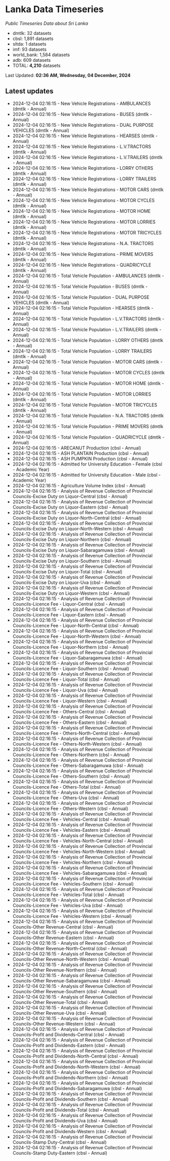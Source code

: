 # Lanka Data Timeseries
*Public Timeseries Data about Sri Lanka*

* dmtlk: 32 datasets
* cbsl: 1,891 datasets
* sltda: 1 datasets
* imf: 93 datasets
* world_bank: 1,584 datasets
* adb: 609 datasets
* TOTAL: **4,210** datasets

Last Updated: **02:36 AM, Wednesday, 04 December, 2024**

## Latest updates

* 2024-12-04 02:16:15 - New Vehicle Registrations - AMBULANCES (dmtlk - Annual)
* 2024-12-04 02:16:15 - New Vehicle Registrations - BUSES (dmtlk - Annual)
* 2024-12-04 02:16:15 - New Vehicle Registrations - DUAL PURPOSE VEHICLES (dmtlk - Annual)
* 2024-12-04 02:16:15 - New Vehicle Registrations - HEARSES (dmtlk - Annual)
* 2024-12-04 02:16:15 - New Vehicle Registrations - L.V.TRACTORS (dmtlk - Annual)
* 2024-12-04 02:16:15 - New Vehicle Registrations - L.V.TRAILERS (dmtlk - Annual)
* 2024-12-04 02:16:15 - New Vehicle Registrations - LORRY OTHERS (dmtlk - Annual)
* 2024-12-04 02:16:15 - New Vehicle Registrations - LORRY TRAILERS (dmtlk - Annual)
* 2024-12-04 02:16:15 - New Vehicle Registrations - MOTOR CARS (dmtlk - Annual)
* 2024-12-04 02:16:15 - New Vehicle Registrations - MOTOR CYCLES (dmtlk - Annual)
* 2024-12-04 02:16:15 - New Vehicle Registrations - MOTOR HOME (dmtlk - Annual)
* 2024-12-04 02:16:15 - New Vehicle Registrations - MOTOR LORRIES (dmtlk - Annual)
* 2024-12-04 02:16:15 - New Vehicle Registrations - MOTOR TRICYCLES (dmtlk - Annual)
* 2024-12-04 02:16:15 - New Vehicle Registrations - N.A. TRACTORS (dmtlk - Annual)
* 2024-12-04 02:16:15 - New Vehicle Registrations - PRIME MOVERS (dmtlk - Annual)
* 2024-12-04 02:16:15 - New Vehicle Registrations - QUADRICYCLE (dmtlk - Annual)
* 2024-12-04 02:16:15 - Total Vehicle Population - AMBULANCES (dmtlk - Annual)
* 2024-12-04 02:16:15 - Total Vehicle Population - BUSES (dmtlk - Annual)
* 2024-12-04 02:16:15 - Total Vehicle Population - DUAL PURPOSE VEHICLES (dmtlk - Annual)
* 2024-12-04 02:16:15 - Total Vehicle Population - HEARSES (dmtlk - Annual)
* 2024-12-04 02:16:15 - Total Vehicle Population - L.V.TRACTORS (dmtlk - Annual)
* 2024-12-04 02:16:15 - Total Vehicle Population - L.V.TRAILERS (dmtlk - Annual)
* 2024-12-04 02:16:15 - Total Vehicle Population - LORRY OTHERS (dmtlk - Annual)
* 2024-12-04 02:16:15 - Total Vehicle Population - LORRY TRAILERS (dmtlk - Annual)
* 2024-12-04 02:16:15 - Total Vehicle Population - MOTOR CARS (dmtlk - Annual)
* 2024-12-04 02:16:15 - Total Vehicle Population - MOTOR CYCLES (dmtlk - Annual)
* 2024-12-04 02:16:15 - Total Vehicle Population - MOTOR HOME (dmtlk - Annual)
* 2024-12-04 02:16:15 - Total Vehicle Population - MOTOR LORRIES (dmtlk - Annual)
* 2024-12-04 02:16:15 - Total Vehicle Population - MOTOR TRICYCLES (dmtlk - Annual)
* 2024-12-04 02:16:15 - Total Vehicle Population - N.A. TRACTORS (dmtlk - Annual)
* 2024-12-04 02:16:15 - Total Vehicle Population - PRIME MOVERS (dmtlk - Annual)
* 2024-12-04 02:16:15 - Total Vehicle Population - QUADRICYCLE (dmtlk - Annual)
* 2024-12-04 02:16:15 - ARECANUT Production (cbsl - Annual)
* 2024-12-04 02:16:15 - ASH PLANTAIN Production (cbsl - Annual)
* 2024-12-04 02:16:15 - ASH PUMPKIN Production (cbsl - Annual)
* 2024-12-04 02:16:15 - Admitted for University Education - Female (cbsl - Academic Year)
* 2024-12-04 02:16:15 - Admitted for University Education - Male (cbsl - Academic Year)
* 2024-12-04 02:16:15 - Agriculture Volume Index (cbsl - Annual)
* 2024-12-04 02:16:15 - Analysis of Revenue Collection of Provincial Councils-Excise Duty on Liquor-Central (cbsl - Annual)
* 2024-12-04 02:16:15 - Analysis of Revenue Collection of Provincial Councils-Excise Duty on Liquor-Eastern (cbsl - Annual)
* 2024-12-04 02:16:15 - Analysis of Revenue Collection of Provincial Councils-Excise Duty on Liquor-North-Central (cbsl - Annual)
* 2024-12-04 02:16:15 - Analysis of Revenue Collection of Provincial Councils-Excise Duty on Liquor-North-Western (cbsl - Annual)
* 2024-12-04 02:16:15 - Analysis of Revenue Collection of Provincial Councils-Excise Duty on Liquor-Northern (cbsl - Annual)
* 2024-12-04 02:16:15 - Analysis of Revenue Collection of Provincial Councils-Excise Duty on Liquor-Sabaragamuwa (cbsl - Annual)
* 2024-12-04 02:16:15 - Analysis of Revenue Collection of Provincial Councils-Excise Duty on Liquor-Southern (cbsl - Annual)
* 2024-12-04 02:16:15 - Analysis of Revenue Collection of Provincial Councils-Excise Duty on Liquor-Total (cbsl - Annual)
* 2024-12-04 02:16:15 - Analysis of Revenue Collection of Provincial Councils-Excise Duty on Liquor-Uva (cbsl - Annual)
* 2024-12-04 02:16:15 - Analysis of Revenue Collection of Provincial Councils-Excise Duty on Liquor-Western (cbsl - Annual)
* 2024-12-04 02:16:15 - Analysis of Revenue Collection of Provincial Councils-Licence Fee - Liquor-Central (cbsl - Annual)
* 2024-12-04 02:16:15 - Analysis of Revenue Collection of Provincial Councils-Licence Fee - Liquor-Eastern (cbsl - Annual)
* 2024-12-04 02:16:15 - Analysis of Revenue Collection of Provincial Councils-Licence Fee - Liquor-North-Central (cbsl - Annual)
* 2024-12-04 02:16:15 - Analysis of Revenue Collection of Provincial Councils-Licence Fee - Liquor-North-Western (cbsl - Annual)
* 2024-12-04 02:16:15 - Analysis of Revenue Collection of Provincial Councils-Licence Fee - Liquor-Northern (cbsl - Annual)
* 2024-12-04 02:16:15 - Analysis of Revenue Collection of Provincial Councils-Licence Fee - Liquor-Sabaragamuwa (cbsl - Annual)
* 2024-12-04 02:16:15 - Analysis of Revenue Collection of Provincial Councils-Licence Fee - Liquor-Southern (cbsl - Annual)
* 2024-12-04 02:16:15 - Analysis of Revenue Collection of Provincial Councils-Licence Fee - Liquor-Total (cbsl - Annual)
* 2024-12-04 02:16:15 - Analysis of Revenue Collection of Provincial Councils-Licence Fee - Liquor-Uva (cbsl - Annual)
* 2024-12-04 02:16:15 - Analysis of Revenue Collection of Provincial Councils-Licence Fee - Liquor-Western (cbsl - Annual)
* 2024-12-04 02:16:15 - Analysis of Revenue Collection of Provincial Councils-Licence Fee - Others-Central (cbsl - Annual)
* 2024-12-04 02:16:15 - Analysis of Revenue Collection of Provincial Councils-Licence Fee - Others-Eastern (cbsl - Annual)
* 2024-12-04 02:16:15 - Analysis of Revenue Collection of Provincial Councils-Licence Fee - Others-North-Central (cbsl - Annual)
* 2024-12-04 02:16:15 - Analysis of Revenue Collection of Provincial Councils-Licence Fee - Others-North-Western (cbsl - Annual)
* 2024-12-04 02:16:15 - Analysis of Revenue Collection of Provincial Councils-Licence Fee - Others-Northern (cbsl - Annual)
* 2024-12-04 02:16:15 - Analysis of Revenue Collection of Provincial Councils-Licence Fee - Others-Sabaragamuwa (cbsl - Annual)
* 2024-12-04 02:16:15 - Analysis of Revenue Collection of Provincial Councils-Licence Fee - Others-Southern (cbsl - Annual)
* 2024-12-04 02:16:15 - Analysis of Revenue Collection of Provincial Councils-Licence Fee - Others-Total (cbsl - Annual)
* 2024-12-04 02:16:15 - Analysis of Revenue Collection of Provincial Councils-Licence Fee - Others-Uva (cbsl - Annual)
* 2024-12-04 02:16:15 - Analysis of Revenue Collection of Provincial Councils-Licence Fee - Others-Western (cbsl - Annual)
* 2024-12-04 02:16:15 - Analysis of Revenue Collection of Provincial Councils-Licence Fee - Vehicles-Central (cbsl - Annual)
* 2024-12-04 02:16:15 - Analysis of Revenue Collection of Provincial Councils-Licence Fee - Vehicles-Eastern (cbsl - Annual)
* 2024-12-04 02:16:15 - Analysis of Revenue Collection of Provincial Councils-Licence Fee - Vehicles-North-Central (cbsl - Annual)
* 2024-12-04 02:16:15 - Analysis of Revenue Collection of Provincial Councils-Licence Fee - Vehicles-North-Western (cbsl - Annual)
* 2024-12-04 02:16:15 - Analysis of Revenue Collection of Provincial Councils-Licence Fee - Vehicles-Northern (cbsl - Annual)
* 2024-12-04 02:16:15 - Analysis of Revenue Collection of Provincial Councils-Licence Fee - Vehicles-Sabaragamuwa (cbsl - Annual)
* 2024-12-04 02:16:15 - Analysis of Revenue Collection of Provincial Councils-Licence Fee - Vehicles-Southern (cbsl - Annual)
* 2024-12-04 02:16:15 - Analysis of Revenue Collection of Provincial Councils-Licence Fee - Vehicles-Total (cbsl - Annual)
* 2024-12-04 02:16:15 - Analysis of Revenue Collection of Provincial Councils-Licence Fee - Vehicles-Uva (cbsl - Annual)
* 2024-12-04 02:16:15 - Analysis of Revenue Collection of Provincial Councils-Licence Fee - Vehicles-Western (cbsl - Annual)
* 2024-12-04 02:16:15 - Analysis of Revenue Collection of Provincial Councils-Other Revenue-Central (cbsl - Annual)
* 2024-12-04 02:16:15 - Analysis of Revenue Collection of Provincial Councils-Other Revenue-Eastern (cbsl - Annual)
* 2024-12-04 02:16:15 - Analysis of Revenue Collection of Provincial Councils-Other Revenue-North-Central (cbsl - Annual)
* 2024-12-04 02:16:15 - Analysis of Revenue Collection of Provincial Councils-Other Revenue-North-Western (cbsl - Annual)
* 2024-12-04 02:16:15 - Analysis of Revenue Collection of Provincial Councils-Other Revenue-Northern (cbsl - Annual)
* 2024-12-04 02:16:15 - Analysis of Revenue Collection of Provincial Councils-Other Revenue-Sabaragamuwa (cbsl - Annual)
* 2024-12-04 02:16:15 - Analysis of Revenue Collection of Provincial Councils-Other Revenue-Southern (cbsl - Annual)
* 2024-12-04 02:16:15 - Analysis of Revenue Collection of Provincial Councils-Other Revenue-Total (cbsl - Annual)
* 2024-12-04 02:16:15 - Analysis of Revenue Collection of Provincial Councils-Other Revenue-Uva (cbsl - Annual)
* 2024-12-04 02:16:15 - Analysis of Revenue Collection of Provincial Councils-Other Revenue-Western (cbsl - Annual)
* 2024-12-04 02:16:15 - Analysis of Revenue Collection of Provincial Councils-Profit and Dividends-Central (cbsl - Annual)
* 2024-12-04 02:16:15 - Analysis of Revenue Collection of Provincial Councils-Profit and Dividends-Eastern (cbsl - Annual)
* 2024-12-04 02:16:15 - Analysis of Revenue Collection of Provincial Councils-Profit and Dividends-North-Central (cbsl - Annual)
* 2024-12-04 02:16:15 - Analysis of Revenue Collection of Provincial Councils-Profit and Dividends-North-Western (cbsl - Annual)
* 2024-12-04 02:16:15 - Analysis of Revenue Collection of Provincial Councils-Profit and Dividends-Northern (cbsl - Annual)
* 2024-12-04 02:16:15 - Analysis of Revenue Collection of Provincial Councils-Profit and Dividends-Sabaragamuwa (cbsl - Annual)
* 2024-12-04 02:16:15 - Analysis of Revenue Collection of Provincial Councils-Profit and Dividends-Southern (cbsl - Annual)
* 2024-12-04 02:16:15 - Analysis of Revenue Collection of Provincial Councils-Profit and Dividends-Total (cbsl - Annual)
* 2024-12-04 02:16:15 - Analysis of Revenue Collection of Provincial Councils-Profit and Dividends-Uva (cbsl - Annual)
* 2024-12-04 02:16:15 - Analysis of Revenue Collection of Provincial Councils-Profit and Dividends-Western (cbsl - Annual)
* 2024-12-04 02:16:15 - Analysis of Revenue Collection of Provincial Councils-Stamp Duty-Central (cbsl - Annual)
* 2024-12-04 02:16:15 - Analysis of Revenue Collection of Provincial Councils-Stamp Duty-Eastern (cbsl - Annual)